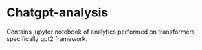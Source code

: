 # Chatgpt-analysis
Contains jupyter notebook of analytics performed on transformers specifically gpt2 framework.
